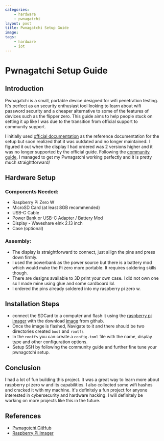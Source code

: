 ```yaml
---
categories:
    - hardware
    - pwnagatchi
layout: post
title: Pwnagatchi Setup Guide
image: 
tags:
    - hardware
    - iot
---
```


# Pwnagatchi Setup Guide

## Introduction

Pwnagatchi is a small, portable device designed for wifi penetration testing. It's perfect as an security enthusiast tool looking to learn about wifi password security and a cheaper alternative to some of the features of devices such as the flipper zero. This guide aims to help people stuck on setting it up like I was due to the transition from official support to community support.

I initially used [official documentation](https://pwnagotchi.ai/) as the reference documentation for the setup but soon realized that it was outdated and no longer maintained. I figured it out when the display I had ordered was 2 versions higher and it was no longer supported by the official guide. Following the [community guide](https://pwnagotchi.org), I managed to get my Pwnagatchi working perfectly and it is pretty much straightforward/

## Hardware Setup

### Components Needed:
- Raspberry Pi Zero W
- MicroSD Card (at least 8GB recommended)
- USB-C Cable
- Power Bank or USB-C Adapter / Battery Mod
- Display - Waveshare eInk 2.13 inch
- Case (optional)

### Assembly:

- The display is straightforward to connect, just allign the pins and press down firmly.
- I used the powerbank as the power source but there is a battery mod which would make the Pi zero more portable. It requires soldering skills though.
- There are designs available to 3D print your own case. I did not own one so I made mine using glue and some cardboard lol.
- I ordered the pins already soldered into my raspberry pi zero w.


## Installation Steps

- connect the SDCard to a computer and flash it using the [raspberry pi imager](https://www.raspberrypi.com/software/) with the download [image](https://github.com/jayofelony/pwnagotchi/releases) from github. 
- Once the image is flashed, Navigate to it and there should be two directories created `boot` and `rootfs`
- In the `rootfs` you can create a `config.toml` file with the name, display type and other configuration options.
- Setup SSH by following the community guide and further fine tune your pwnagotchi setup.

## Conclusion

I had a lot of fun building this project. It was a great way to learn more about raspberry pi zero w and its capabilities. I also collected some wifi hashes and cracked it with my machine. It's definitely a fun project for anyone interested in cybersecurity and hardware hacking.
I will definitely be working on more projects like this in the future.

## References

- [Pwnagotchi GitHub](https://github.com/jayofelony/pwnagotchi)
- [Raspberry Pi Imager](https://www.raspberrypi.com/software/)